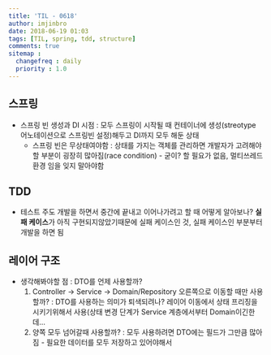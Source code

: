 ```yaml
---
title: 'TIL - 0618'
author: imjinbro
date: 2018-06-19 01:03
tags: [TIL, spring, tdd, structure]
comments: true
sitemap :
  changefreq : daily
  priority : 1.0
---
```


## 스프링 
* 스프링 빈 생성과 DI 시점 : 모두 스프링이 시작될 때 컨테이너에 생성(streotype 어노테이션으로 스프링빈 설정)해두고 DI까지 모두 해둔 상태
  * 스프링 빈은 무상태여야함 : 상태를 가지는 객체를 관리하면 개발자가 고려해야할 부분이 굉장히 많아짐(race condition) - 굳이? 할 필요가 없음, 멀티쓰레드 환경 임을 잊지 말아야함

## TDD
* 테스트 주도 개발을 하면서 중간에 끝내고 이어나가려고 할 때 어떻게 알아보나? **실패 케이스**가 아직 구현되지않았기때문에 실패 케이스인 것, 실패 케이스인 부분부터 개발을 하면 됨

## 레이어 구조
* 생각해봐야할 점 : DTO를 언제 사용할까?
  1. Controller -> Service -> Domain/Repository 오른쪽으로 이동할 때만 사용할까? : DTO를 사용하는 의미가 퇴색되려나? 레이어 이동에서 상태 프리징을 시키기위해서 사용(상태 변경 단계가 Service 계층에서부터 Domain이긴한데...
  2. 양쪽 모두 넘어갈때 사용할까? : 모두 사용하려면 DTO에는 필드가 그만큼 많아짐 - 필요한 데이터를 모두 저장하고 있어야해서